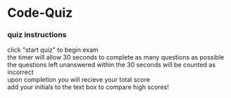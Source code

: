 # Code-Quiz
<h3>quiz instructions</h3>
<p>click "start quiz" to begin exam<br>
  the timer will allow 30 seconds to complete as many questions as possible<br>
  the questions left unanswered within the 30 seconds will be counted as incorrect<br>
  upon completion you will recieve your total score<br>
  add your initials to the text box to compare high scores!</p>
